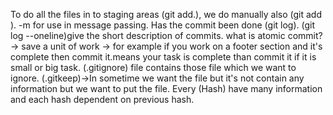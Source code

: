 <!-- In git there are various types to ready the files for staging area and one of the using manually file name.
for example :- git add <file1> <file2> but the changes of many files and we want to all the files are going to staging area that time use (git add. ) to all the files to add staging area. -->

To do all the files in to staging areas (git add.), we do manually also (git add <file1> <file2>).
-m for use in message passing.
Has the commit been done (git log).
(git log --oneline)give the short description of commits.
what is atomic commit? -> save a unit of work -> for example if you work on a footer section and it's complete then commit it.means your task is complete than commit it if it is small or big task. 
(.gitignore) file contains those file which we want to ignore.
(.gitkeep)->In sometime we want the file but it's not contain any information but we want to put the file.
Every (Hash) have many information and each hash dependent on previous hash.